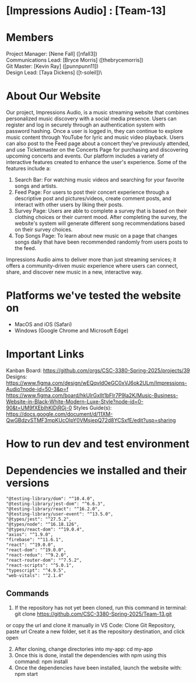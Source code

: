 # [Impressions Audio] : [Team-13]
# Members
Project Manager: [Nene Fall] ([nfall3])\
Communications Lead: [Bryce Morris] ([thebrycemorris])\
Git Master: [Kevin Ray] ([punnpunn11])\
Design Lead: [Taya Dickens] ([t-soleil])\

# About Our Website
Our project, Impressions Audio, is a music streaming website that combines personalized music discovery with a social media presence. Users can register and log in securely through an authentication system with password hashing. Once a user is logged in, they can continue to explore music content through YouTube for lyric and music video playback. Users can also post to the Feed page about a concert they've previously attended, and use Ticketmaster on the Concerts Page for purchasing and discovering upcoming concerts and events. Our platform includes a variety of interactive features created to enhance the user's experience. Some of the features include a:

1. Search Bar: For watching music videos and searching for your favorite songs and artists.
2. Feed Page: For users to post their concert experience through a descriptive post and pictures/videos, create comment posts, and interact with other users by liking their posts.
3. Survey Page: Users are able to complete a survey that is based on their clothing choices or their current mood. After completing the survey, the website's system will generate different song recommendations based on their survey choices.
4. Top Songs Page: To learn about new music on a page that changes songs daily that have been recommended randomly from users posts to the feed.
   
Impressions Audio aims to deliver more than just streaming services; it offers a community-driven music experience where users can connect, share, and discover new music in a new, interactive way.

# Platforms we've tested the website on
- MacOS and iOS (Safari)
- Windows (Google Chrome and Microsoft Edge)

# Important Links
Kanban Board: https://github.com/orgs/CSC-3380-Spring-2025/projects/39 \
Designs: https://www.figma.com/design/wEQqvldOeGC0xVJ6ok2ULm/Impressions-Audio?node-id=50-3&p=f 
https://www.figma.com/board/hkUlrGxllt1bFIr7P9la2K/Music-Business-Website-in-Black-White-Modern-Luxe-Style?node-id=0-90&t=UM9fXEbIhKlDjRGj-0
Styles Guide(s): https://docs.google.com/document/d/11XM-QwGBdzvSTMF3mpKUcOlpY0VMsjepQ72d8YCSxfE/edit?usp=sharing

# How to run dev and test environment

# Dependencies we installed and their versions
    "@testing-library/dom": "^10.4.0",
    "@testing-library/jest-dom": "^6.6.3",
    "@testing-library/react": "^16.2.0",
    "@testing-library/user-event": "^13.5.0",
    "@types/jest": "^27.5.2",
    "@types/node": "^16.18.126",
    "@types/react-dom": "^19.0.4",
    "axios": "^1.9.0",
    "firebase": "^11.6.1",
    "react": "^19.0.0",
    "react-dom": "^19.0.0",
    "react-redux": "^9.2.0",
    "react-router-dom": "^7.5.2",
    "react-scripts": "^5.0.1",
    "typescript": "^4.9.5",
    "web-vitals": "^2.1.4"

## Commands
1. If the repository has not yet been cloned, run this command in terminal:
git clone https://github.com/CSC-3380-Spring-2025/Team-13.git

or copy the url and clone it manually in VS Code:
Clone Git Repository, paste url
Create a new folder, set it as the repository destination, and click open

2. After cloning, change directories into my-app:
cd  my-app
3. Once this is done, install the dependencies with npm using this command:
npm install
4. Once the dependencies have been installed, launch the website with:
npm start
